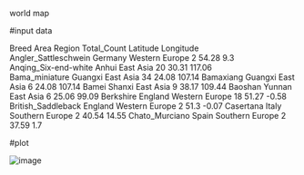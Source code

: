 world map

#input data

Breed	Area	Region	Total_Count	Latitude	Longitude  
Angler_Sattleschwein	Germany	Western Europe	2	54.28	9.3  
Anqing_Six-end-white	Anhui	East Asia	20	30.31	117.06  
Bama_miniature	Guangxi	East Asia	34	24.08	107.14
Bamaxiang	Guangxi	East Asia	6	24.08	107.14
Bamei	Shanxi	East Asia	9	38.17	109.44
Baoshan	Yunnan	East Asia	6	25.06	99.09
Berkshire	England	Western Europe	18	51.27	-0.58
British_Saddleback	England	Western Europe	2	51.3	-0.07
Casertana	Italy	Southern Europe	2	40.54	14.55
Chato_Murciano	Spain	Southern Europe	2	37.59	1.7

#plot

![image](https://github.com/binzhengbin/YZWL/blob/main/plot/map_plot/pig_map.png)
